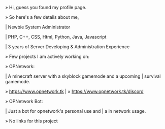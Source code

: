 » Hi, guess you found my profile page.

» So here's a few details about me,

| Newbie System Administrator

| PHP, C++, CSS, Html, Python, Java, Javascript

| 3 years of Server Developing & Administration Experience

» Few projects I am actively working on:

» OPNetwork:

| A minecraft server with a skyblock gamemode and a upcoming
| survival gamemode.

» https://www.opnetwork.tk
| » https://www.opnetwork.tk/discord


» OPNetwork Bot:

| Just a bot for opnetwork's personal use and 
| a in network usage.

» No links for this project
